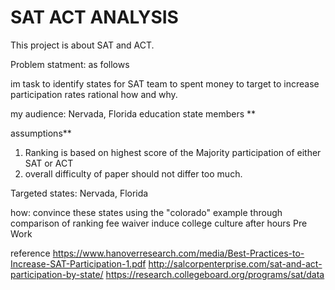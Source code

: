 # SAT ACT ANALYSIS
This project is about SAT and ACT.

Problem statment: as follows

im task to identify states for SAT team to spent money to target to increase participation rates
rational how and why.

my audience: Nervada, Florida education state members **

assumptions**
1. Ranking is based on highest score of the Majority participation of either SAT or ACT
2. overall difficulty of paper should not differ too much. 

Targeted states: 
Nervada, Florida

how:
convince these states using the "colorado" example through comparison of ranking
fee waiver
induce college culture
after hours Pre Work

reference
https://www.hanoverresearch.com/media/Best-Practices-to-Increase-SAT-Participation-1.pdf
http://salcorpenterprise.com/sat-and-act-participation-by-state/
https://research.collegeboard.org/programs/sat/data
